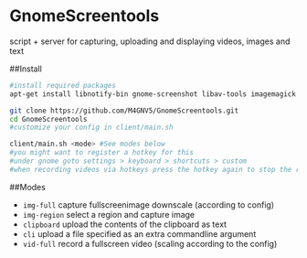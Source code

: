 # GnomeScreentools
script + server for capturing, uploading and displaying videos, images and text

##Install
```bash
#install required packages
apt-get install libnotify-bin gnome-screenshot libav-tools imagemagick xclip

git clone https://github.com/M4GNV5/GnomeScreentools.git
cd GnomeScreentools
#customize your config in client/main.sh

client/main.sh <mode> #See modes below
#you might want to register a hotkey for this
#under gnome goto settings > keyboard > shortcuts > custom
#when recording videos via hotkeys press the hotkey again to stop the recording
```

##Modes
- `img-full` capture fullscreenimage downscale (according to config)
- `img-region` select a region and capture image
- `clipboard` upload the contents of the clipboard as text
- `cli` upload a file specified as an extra commandline argument
- `vid-full` record a fullscreen video (scaling according to the config)
